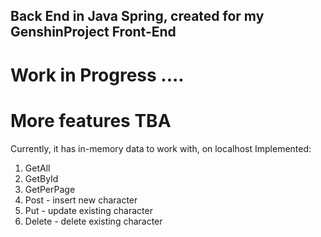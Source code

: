 ## Back End in Java Spring, created for my GenshinProject Front-End

# Work in Progress ....
# More features TBA

Currently, it has in-memory data to work with, on localhost
Implemented:
  1. GetAll
  2. GetById
  3. GetPerPage
  4. Post - insert new character
  5. Put - update existing character
  6. Delete - delete existing character

